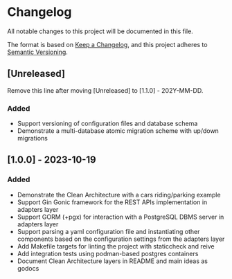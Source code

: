 # Changelog

All notable changes to this project will be documented in this file.

The format is based on [Keep a Changelog](https://keepachangelog.com/en/1.1.0/),
and this project adheres to [Semantic Versioning](https://semver.org/spec/v2.0.0.html).


## [Unreleased]

Remove this line after moving [Unreleased] to [1.1.0] - 202Y-MM-DD.

### Added

- Support versioning of configuration files and database schema
- Demonstrate a multi-database atomic migration scheme with up/down migrations


## [1.0.0] - 2023-10-19

### Added

- Demonstrate the Clean Architecture with a cars riding/parking example
- Support Gin Gonic framework for the REST APIs implementation in adapters layer
- Support GORM (+pgx) for interaction with a PostgreSQL DBMS server in adapters layer
- Support parsing a yaml configuration file and instantiating other components based on the configuration settings from the adapters layer
- Add Makefile targets for linting the project with staticcheck and reive
- Add integration tests using podman-based postgres containers
- Document Clean Architecture layers in README and main ideas as godocs
